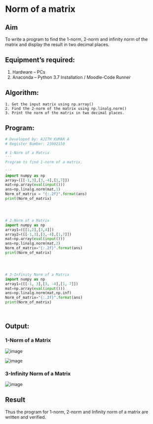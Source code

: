 # Norm of a matrix
## Aim
To write a program to find the 1-norm, 2-norm and infinity norm of the matrix and display the result in two decimal places.
## Equipment’s required:
1.	Hardware – PCs
2.	Anaconda – Python 3.7 Installation / Moodle-Code Runner
## Algorithm:
	1. Get the input matrix using np.array()   
    2. Find the 2-norm of the matrix using np.linalg.norm()
	3. Print the norm of the matrix in two decimal places.
## Program:
```Python
# Developed by: AJITH KUMAR A
# Register Number: 23002150

# 1-Norm of a Matrix
'''
Program to find 1-norm of a matrix.

'''
import numpy as np
array=([[-1,3],[3,-4],[1,7]])
mat=np.array(eval(input()))
ans=np.linalg.norm(mat,1)
Norm_of_matrix = "{:.2f}".format(ans)
print(Norm_of_matrix)




# 2-Norm of a Matrix
import numpy as np
array1=([[1,2],[3,4]])
array2=([[-1,3],[3,-4],[1,7]])
mat=np.array(eval(input()))
ans=np.linalg.norm(mat,2)
Norm_of_matrix="{:.2f}".format(ans)
print(Norm_of_matrix)




# 3-Infinity Norm of a Matrix
import numpy as np
array1=([[-1, 3],[3, -4],[1, 7]])
mat=np.array(eval(input()))
ans=np.linalg.norm(mat,np.inf)
Norm_of_matrix="{:.2f}".format(ans)
print(Norm_of_matrix)




```
## Output:
### 1-Norm of a Matrix
![image](https://github.com/Ajith1413/Norm-of-a-matrix/assets/139842524/8976f9a3-e41a-4c73-b444-4658c9876ade)

![image](https://github.com/Ajith1413/Norm-of-a-matrix/assets/139842524/112326b8-1c9d-4856-9bf5-00cb05f6c632)


### 3-Infinity Norm of a Matrix
![image](https://github.com/Ajith1413/Norm-of-a-matrix/assets/139842524/f06fdeeb-844f-442d-9d7e-40de20488a1e)

## Result
Thus the program for 1-norm, 2-norm and Infinity norm of a matrix are written and verified.